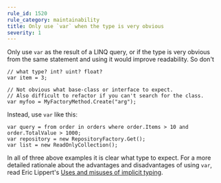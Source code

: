 ```yaml
---
rule_id: 1520
rule_category: maintainability
title: Only use `var` when the type is very obvious
severity: 1
---
```

Only use `var` as the result of a LINQ query, or if the type is very obvious from the same statement and using it would improve readability. So don't

	// what type? int? uint? float?
	var item = 3;

	// Not obvious what base-class or interface to expect.
	// Also difficult to refactor if you can't search for the class.
	var myfoo = MyFactoryMethod.Create("arg");

Instead, use `var` like this:

	var query = from order in orders where order.Items > 10 and order.TotalValue > 1000;
	var repository = new RepositoryFactory.Get();
	var list = new ReadOnlyCollection();

In all of three above examples it is clear what type to expect. For a more detailed rationale about the advantages and disadvantages of using `var`, read Eric Lippert's [Uses and misuses of implicit typing](https://docs.microsoft.com/en-us/archive/blogs/ericlippert/uses-and-misuses-of-implicit-typing).
